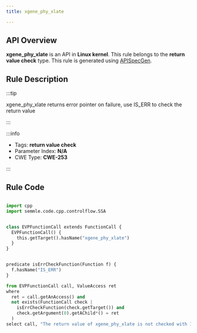 ```yaml
---
title: xgene_phy_xlate

---
```



## API Overview
**xgene_phy_xlate** is an API in **Linux kernel**. This rule belongs to the **return value check** type. This rule is generated using [APISpecGen](../../tools/APISpecGen).
## Rule Description

:::tip

xgene_phy_xlate returns error pointer on failure, use IS_ERR to check the return value

:::

:::info

- Tags: **return value check**
- Parameter Index: **N/A**
- CWE Type: **CWE-253**

:::

## Rule Code
```python

import cpp
import semmle.code.cpp.controlflow.SSA


class EVPFunctionCall extends FunctionCall {
  EVPFunctionCall() {
    this.getTarget().hasName("xgene_phy_xlate")
  }
}


predicate isErrCheckFunction(Function f) {
  f.hasName("IS_ERR") 
}

from EVPFunctionCall call, ValueAccess ret
where
  ret = call.getAnAccess() and
  not exists(FunctionCall check |
    isErrCheckFunction(check.getTarget()) and
    check.getArgument(0).getAChild*() = ret
  )
select call, "The return value of xgene_phy_xlate is not checked with IS_ERR."
    
```